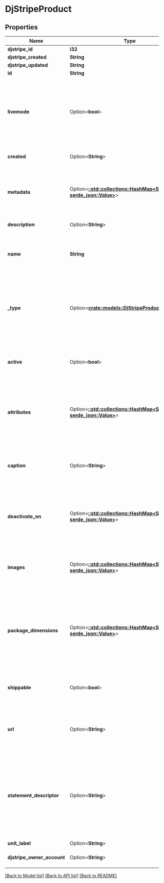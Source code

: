 # DjStripeProduct

## Properties

Name | Type | Description | Notes
------------ | ------------- | ------------- | -------------
**djstripe_id** | **i32** |  | [readonly]
**djstripe_created** | **String** |  | [readonly]
**djstripe_updated** | **String** |  | [readonly]
**id** | **String** |  | 
**livemode** | Option<**bool**> | Null here indicates that the livemode status is unknown or was previously unrecorded. Otherwise, this field indicates whether this record comes from Stripe test mode or live mode operation. | [optional]
**created** | Option<**String**> | The datetime this object was created in stripe. | [optional]
**metadata** | Option<[**::std::collections::HashMap<String, serde_json::Value>**](serde_json::Value.md)> | A set of key/value pairs that you can attach to an object. It can be useful for storing additional information about an object in a structured format. | [optional]
**description** | Option<**String**> | A description of this object. | [optional]
**name** | **String** | The product's name, meant to be displayable to the customer. Applicable to both `service` and `good` types. | 
**_type** | Option<[**crate::models::DjStripeProductTypeEnum**](DjStripeProductTypeEnum.md)> | The type of the product. The product is either of type `good`, which is eligible for use with Orders and SKUs, or `service`, which is eligible for use with Subscriptions and Plans. | 
**active** | Option<**bool**> | Whether the product is currently available for purchase. Only applicable to products of `type=good`. | [optional]
**attributes** | Option<[**::std::collections::HashMap<String, serde_json::Value>**](serde_json::Value.md)> | A list of up to 5 attributes that each SKU can provide values for (e.g., `[\"color\", \"size\"]`). Only applicable to products of `type=good`. | [optional]
**caption** | Option<**String**> | A short one-line description of the product, meant to be displayableto the customer. Only applicable to products of `type=good`. | [optional]
**deactivate_on** | Option<[**::std::collections::HashMap<String, serde_json::Value>**](serde_json::Value.md)> | An array of connect application identifiers that cannot purchase this product. Only applicable to products of `type=good`. | [optional]
**images** | Option<[**::std::collections::HashMap<String, serde_json::Value>**](serde_json::Value.md)> | A list of up to 8 URLs of images for this product, meant to be displayable to the customer. Only applicable to products of `type=good`. | [optional]
**package_dimensions** | Option<[**::std::collections::HashMap<String, serde_json::Value>**](serde_json::Value.md)> | The dimensions of this product for shipping purposes. A SKU associated with this product can override this value by having its own `package_dimensions`. Only applicable to products of `type=good`. | [optional]
**shippable** | Option<**bool**> | Whether this product is a shipped good. Only applicable to products of `type=good`. | [optional]
**url** | Option<**String**> | A URL of a publicly-accessible webpage for this product. Only applicable to products of `type=good`. | [optional]
**statement_descriptor** | Option<**String**> | Extra information about a product which will appear on your customer's credit card statement. In the case that multiple products are billed at once, the first statement descriptor will be used. Only available on products of type=`service`. | [optional]
**unit_label** | Option<**String**> |  | [optional]
**djstripe_owner_account** | Option<**String**> | The Stripe Account this object belongs to. | [optional]

[[Back to Model list]](../README.md#documentation-for-models) [[Back to API list]](../README.md#documentation-for-api-endpoints) [[Back to README]](../README.md)


